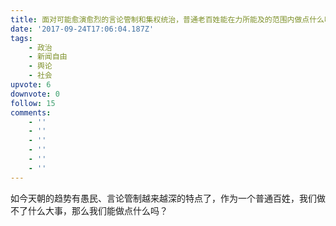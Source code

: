 ```yaml
---
title: 面对可能愈演愈烈的言论管制和集权统治，普通老百姓能在力所能及的范围内做点什么吗？
date: '2017-09-24T17:06:04.187Z'
tags:
    - 政治
    - 新闻自由
    - 舆论
    - 社会
upvote: 6
downvote: 0
follow: 15
comments:
    - ''
    - ''
    - ''
    - ''
    - ''
    - ''
---
```


如今天朝的趋势有愚民、言论管制越来越深的特点了，作为一个普通百姓，我们做不了什么大事，那么我们能做点什么吗？
